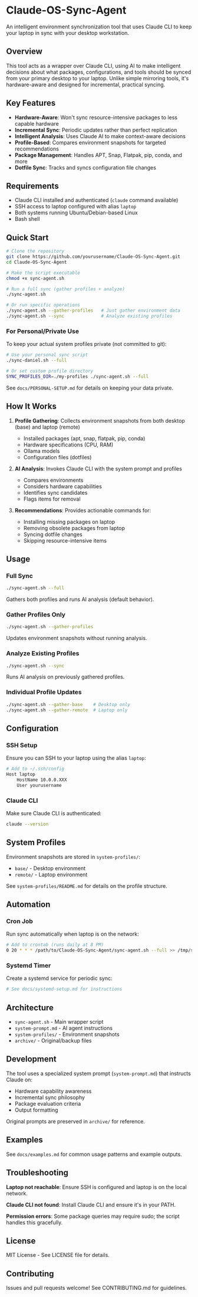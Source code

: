# Claude-OS-Sync-Agent

An intelligent environment synchronization tool that uses Claude CLI to keep your laptop in sync with your desktop workstation.

## Overview

This tool acts as a wrapper over Claude CLI, using AI to make intelligent decisions about what packages, configurations, and tools should be synced from your primary desktop to your laptop. Unlike simple mirroring tools, it's hardware-aware and designed for incremental, practical syncing.

## Key Features

- **Hardware-Aware**: Won't sync resource-intensive packages to less capable hardware
- **Incremental Sync**: Periodic updates rather than perfect replication
- **Intelligent Analysis**: Uses Claude AI to make context-aware decisions
- **Profile-Based**: Compares environment snapshots for targeted recommendations
- **Package Management**: Handles APT, Snap, Flatpak, pip, conda, and more
- **Dotfile Sync**: Tracks and syncs configuration file changes

## Requirements

- Claude CLI installed and authenticated (`claude` command available)
- SSH access to laptop configured with alias `laptop`
- Both systems running Ubuntu/Debian-based Linux
- Bash shell

## Quick Start

```bash
# Clone the repository
git clone https://github.com/yourusername/Claude-OS-Sync-Agent.git
cd Claude-OS-Sync-Agent

# Make the script executable
chmod +x sync-agent.sh

# Run a full sync (gather profiles + analyze)
./sync-agent.sh

# Or run specific operations
./sync-agent.sh --gather-profiles   # Just gather environment data
./sync-agent.sh --sync              # Analyze existing profiles
```

### For Personal/Private Use

To keep your actual system profiles private (not committed to git):

```bash
# Use your personal sync script
./sync-daniel.sh --full

# Or set custom profile directory
SYNC_PROFILES_DIR=./my-profiles ./sync-agent.sh --full
```

See `docs/PERSONAL-SETUP.md` for details on keeping your data private.

## How It Works

1. **Profile Gathering**: Collects environment snapshots from both desktop (base) and laptop (remote)
   - Installed packages (apt, snap, flatpak, pip, conda)
   - Hardware specifications (CPU, RAM)
   - Ollama models
   - Configuration files (dotfiles)

2. **AI Analysis**: Invokes Claude CLI with the system prompt and profiles
   - Compares environments
   - Considers hardware capabilities
   - Identifies sync candidates
   - Flags items for removal

3. **Recommendations**: Provides actionable commands for:
   - Installing missing packages on laptop
   - Removing obsolete packages from laptop
   - Syncing dotfile changes
   - Skipping resource-intensive items

## Usage

### Full Sync
```bash
./sync-agent.sh --full
```
Gathers both profiles and runs AI analysis (default behavior).

### Gather Profiles Only
```bash
./sync-agent.sh --gather-profiles
```
Updates environment snapshots without running analysis.

### Analyze Existing Profiles
```bash
./sync-agent.sh --sync
```
Runs AI analysis on previously gathered profiles.

### Individual Profile Updates
```bash
./sync-agent.sh --gather-base    # Desktop only
./sync-agent.sh --gather-remote  # Laptop only
```

## Configuration

### SSH Setup
Ensure you can SSH to your laptop using the alias `laptop`:

```bash
# Add to ~/.ssh/config
Host laptop
    HostName 10.0.0.XXX
    User yourusername
```

### Claude CLI
Make sure Claude CLI is authenticated:
```bash
claude --version
```

## System Profiles

Environment snapshots are stored in `system-profiles/`:
- `base/` - Desktop environment
- `remote/` - Laptop environment

See `system-profiles/README.md` for details on the profile structure.

## Automation

### Cron Job
Run sync automatically when laptop is on the network:

```bash
# Add to crontab (runs daily at 8 PM)
0 20 * * * /path/to/Claude-OS-Sync-Agent/sync-agent.sh --full >> /tmp/sync-agent.log 2>&1
```

### Systemd Timer
Create a systemd service for periodic sync:

```bash
# See docs/systemd-setup.md for instructions
```

## Architecture

- `sync-agent.sh` - Main wrapper script
- `system-prompt.md` - AI agent instructions
- `system-profiles/` - Environment snapshots
- `archive/` - Original/backup files

## Development

The tool uses a specialized system prompt (`system-prompt.md`) that instructs Claude on:
- Hardware capability awareness
- Incremental sync philosophy
- Package evaluation criteria
- Output formatting

Original prompts are preserved in `archive/` for reference.

## Examples

See `docs/examples.md` for common usage patterns and example outputs.

## Troubleshooting

**Laptop not reachable**: Ensure SSH is configured and laptop is on the local network.

**Claude CLI not found**: Install Claude CLI and ensure it's in your PATH.

**Permission errors**: Some package queries may require sudo; the script handles this gracefully.

## License

MIT License - See LICENSE file for details.

## Contributing

Issues and pull requests welcome! See CONTRIBUTING.md for guidelines.
